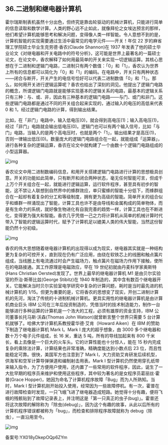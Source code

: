 ## 36.二进制和继电器计算机
霍尔瑞斯制表机虽然十分出色，但终究是靠齿轮驱动的机械计算机，只能进行简单的信息读取和数学计算。人类的野心远不止如此，就像拜伦之女埃达预言的那样，他们希望计算机能够思考和解决问题，变得像人类一样智能。令人意想不到的是，计算机智能的实现需要通过生活中最常见的电学元件——开关！年仅 22 岁的麻省理工学院硕士毕业生克劳德·香农(Claude Shannon)在 1937 年发表了他的硕士毕业论文《对继电器和开关电路中的符号分析》，这可能是世界上最著名的一篇硕士论文，在论文中，香农解释了如何用最简单的开关来实现一切逻辑运算。其核心思想在于二进制和逻辑门电路，二进制只有两个数值：「0」和「1」，香农认为世界上所有的信息都可以简化为「0」和「1」的编码。在电路中，开关只有两种状态——闭合与断开，开关产生的电信号恰好可以代表二进制数值「0」和「1」。那么，如何用开关进行逻辑运算呢？香农也给出了深刻的洞见。他提出了逻辑门电路的概念，所谓逻辑门电路就是能够实现基本的逻辑关系的电路，最基本的逻辑关系只有三种：与、或、非，因此有三种基本的逻辑门电路——与门、或门和非门。这些逻辑门电路都是通过不同的开关组合起来实现的，通过输入的电压的高低来代表 0 和 1，经过逻辑门电路的计算，得到输出结果。


比如，在「非门」电路中，输入低电压(0)，就会得到高电压(1)；输入高电压(1)，经过「非门」电路就会输出低电压(0)。逻辑门也可以有两个输入信号，比如「与门」电路，当输入的是两个高电压时，也就是两个「1」，输出结果才是高压(1)，否则一律输出低压(0)。数量庞大的逻辑门电路组合在一起，就能组成「运算器」，进行各种复杂的逻辑运算，香农在论文中就构建了一个由数十个逻辑门电路组成的小型运算器。


  



![img](https://pic1.zhimg.com/v2-a9cb5950c21fc278a0a71bd67dcf405d.webp)

香农论文中用二进制数编码信息，和用开关搭建逻辑门电路进行计算的思想极具创意。开关的功能如此简单，只有断开和闭合两种状态，毫无任何智能可言，但成千上万个开关组合在一起，就能进行逻辑运算，运行软件程序，甚至具有初步的智能，这不禁让人联想到自然界中的蜂群效应，单只蜜蜂的智能十分低下，而蜂群组合在一起却有着复杂的分工和等级制度，拥有更为高级的智能。简单开关的组合似乎和蜂群一样涌现出了智能，计算工具也许不是由导线和金属构成的简单物体，而是有生命力的系统，就好像生物进化有自我完善的趋势一样，计算工具也在不断进化，变得更为强大和智能。香农几乎凭借一己之力将计算机从简单的机械计算时代带入了智能的逻辑运算时代，赋予了计算机足以媲美人类的伟大智能，当然这份智能仍然十分初级。


  



![img](https://pic2.zhimg.com/v2-7b45ae2e2217492bfbd4b80421a446cd.webp)

香农的伟大思想随着继电器计算机的出现得以成为现实，继电器其实就是一种结构更为复杂的可控开关，直到现在仍有广泛应用，由绕在软铁芯上的线圈和触点簧片组成，当线圈上有电流通过时会产生磁场力，触点簧片在磁场力作用下接触，使所在的电路接通。其工作原理是电磁效应，早在 19 世纪初就由丹麦科学家奥斯特(Hans Christian Oersted)发现了。世界上最早的继电器计算机 M1 是由贝尔实验室的乔治·斯蒂比兹(George Stibitz)在 1940 年制造的，其中含有数百个继电器开关。它能解决当时贝尔实验室电学研究中复杂的计算问题，耗时是当时最先进的机械计算机的 1/15。但更为重要的是，它将香农的思想变了现实，开创二进制计算机的先河，淘汰了传统的十进制机械计算机。更具实用性的继电器计算机是由计算机商业巨头 IBM 公司在三年后投资制造的，凭借当时的技术制造能力，制作一台能够进行多种运算的计算机是一个浩大的工程，必须有雄厚的资金支持，IBM 公司董事长托马斯·沃森(Thomas John Watson)就曾断言整个世界只需要 5 台计算机就够了。哈佛大学计算机系教授霍华德·艾肯（Howard Aiken）在 IBM 的赞助下制造了继电器计算机 Mark I。Mark I 庞大的超乎想象，由 3000 多个继电器和数十万个电子元件组成，长 16 米，重达 5 吨，所有的导线加起来有 800 千米长，看上去像是一个巨大的火车头。它的计算性能也十分惊人，能在 15 秒内完成复杂的乘除法计算，计算结果也非常准确，精确度能达到小数点后 23 位，而且性能稳定可靠。很快，美国军方也注意到了 Mark I，大力资助艾肯研发后续机型，供海军和空军计算导弹弹道和编制射击用表。Mark I 型计算机仍然使用穿孔纸带来输入指令，为了方便用户使用，还内置了一些常用的软件程序，因此，诞生了一大批早期的程序员来维护和使用这些程序，其中较为著名的是女程序员葛丽丝·霍普(Grace Hopper)，她因为命名了计算机程序故障「Bug」而为人所熟知。当时，Mark I 型计算机刚开始投入使用，经常因为一些故障停机。有一次，霍普在进行故障检查时发现，一只飞蛾飞进了继电器造成短路。她觉得十分有趣，便将飞蛾的残骸贴到了故障记录表上，并注明这是「第一只真正的虫子(bug)」。霍普还将这次故障的解除称为「除虫(debug)」，因为这个有趣的故事，从此以后所有的计算机程序错误都被称为「bug」，而检查和排除程序故障就称为 debug（除虫），一直沿用至今。


  



![img](https://pic4.zhimg.com/v2-568c7d3d2c148193ec19346766ae94cd.webp)

  



  



备案号:YX018yDkepOQp6ZYm

